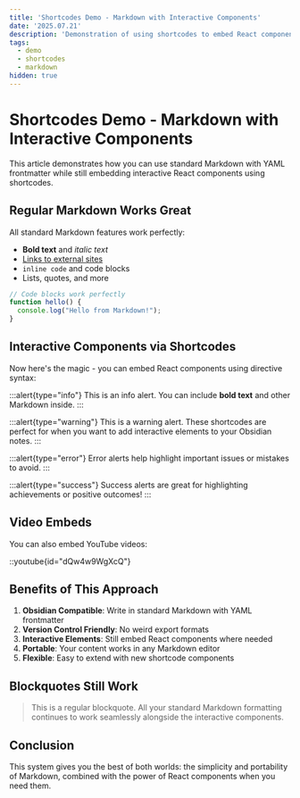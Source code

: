 ```yaml
---
title: 'Shortcodes Demo - Markdown with Interactive Components'
date: '2025.07.21'
description: 'Demonstration of using shortcodes to embed React components in Markdown'
tags:
  - demo
  - shortcodes
  - markdown
hidden: true
---
```


# Shortcodes Demo - Markdown with Interactive Components

This article demonstrates how you can use standard Markdown with YAML frontmatter while still embedding interactive React components using shortcodes.

## Regular Markdown Works Great

All standard Markdown features work perfectly:

- **Bold text** and *italic text*
- [Links to external sites](https://example.com)
- `inline code` and code blocks
- Lists, quotes, and more

```javascript
// Code blocks work perfectly
function hello() {
  console.log("Hello from Markdown!");
}
```

## Interactive Components via Shortcodes

Now here's the magic - you can embed React components using directive syntax:

:::alert{type="info"}
This is an info alert. You can include **bold text** and other Markdown inside.
:::

:::alert{type="warning"}
This is a warning alert. These shortcodes are perfect for when you want to add interactive elements to your Obsidian notes.
:::

:::alert{type="error"}
Error alerts help highlight important issues or mistakes to avoid.
:::

:::alert{type="success"}
Success alerts are great for highlighting achievements or positive outcomes!
:::

## Video Embeds

You can also embed YouTube videos:

::youtube{id="dQw4w9WgXcQ"}

## Benefits of This Approach

1. **Obsidian Compatible**: Write in standard Markdown with YAML frontmatter
2. **Version Control Friendly**: No weird export formats
3. **Interactive Elements**: Still embed React components where needed
4. **Portable**: Your content works in any Markdown editor
5. **Flexible**: Easy to extend with new shortcode components

## Blockquotes Still Work

> This is a regular blockquote. All your standard Markdown formatting continues to work seamlessly alongside the interactive components.

## Conclusion

This system gives you the best of both worlds: the simplicity and portability of Markdown, combined with the power of React components when you need them.
